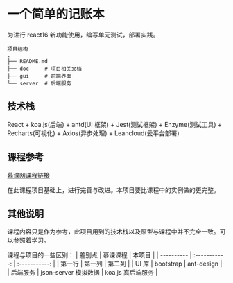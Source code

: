 # 一个简单的记账本

为进行 react16 新功能使用，编写单元测试，部署实践。

```
项目结构
.
├── README.md
├── doc     # 项目相关文档
├── gui     # 前端界面
└── server  # 后端服务
```

## 技术栈

React + koa.js(后端) + antd(UI 框架) + Jest(测试框架) + Enzyme(测试工具) + Recharts(可视化) + Axios(异步处理) + Leancloud(云平台部署)

## 课程参考

[慕课网课程链接](https://coding.imooc.com/class/302.html#Anchor)

在此课程项目基础上，进行完善与改进。本项目要比课程中的实例做的更完整。

## 其他说明

课程内容只是作为参考，此项目用到的技术栈以及原型与课程中并不完全一致。可以参照着学习。

课程与项目的一些区别：
| 差别点      | 慕课课程     | 本项目     |
| ---------- | :-----------:  | :-----------: |
| 第一行     | 第一列     | 第二列     |
| UI 库 | bootstrap | ant-design |
| 后端服务 | json-server 模拟数据 | koa.js 真后端服务 |